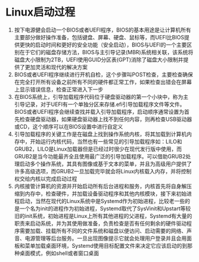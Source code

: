 # Linux启动过程
1. 按下电源健会启动一个BIOS或者UEFI程序，BIOS的基本用途是让计算机所有主要部分做好操作准备，包括键盘、屏幕、硬盘、鼠标等，而UEFI比BIOS提供更快的启动时间和更好的安全功能（安全启动），BIOS与UEFI的一个主要区别在于它们的磁盘存储方法，BIOS与主引导记录(MBR)系统相关联，该系统将磁盘大小限制为2TB，UEFI使用GUID分区表(GPT)消除了磁盘大小限制并提供了更加灵活和现代的解决方案
2. BIOS或者UEFI程序继续进行开机自检，这个步骤叫POST检查，主要检查确保在完全打开所有设备之前所有不同的硬件都正常工作，如果检查出错会在屏幕上显示错误信息，检查正常进入下一步
3. 在BIOS系统上，引导加载程序代码位于硬盘驱动器的第一个小块中，称为主引导记录，对于UEFI有一个单独分区来存储.efi引导加载程序文件等文件。BIOS或者UEFI程序会继续查找并载入引导加载程序，启动顺序通常设置为首先检查硬盘驱动器，如果硬盘驱动器上找不到任何内容，则再检查USB驱动器或CD，这个顺序可以在BIOS设置中进行自定义
4. 引导加载程序的关键工作是在磁盘上找到操作系统内核，将其加载到计算机内存中，开始运行内核代码，当然也有一些常见的引导加载程序如：LILO和GRUB2，LILO是Linux加载器但是已经过时很少在现代发行版中使用，而GRUB2是当今功能最齐全且使用最广泛的引导加载程序。可以借助GRUB2处理启动多个操作系统，其具有图像或基于文本的菜单，并且为高级用户提供了许多高级选项，而GRUB2一旦加载完毕就会将Linux内核载入内存，并将控制权交给内核以完成启动过程
5. 内核接管计算机的资源并开始启动所有后台进程和服务，内核首先将自身解压缩到内存中，检查硬件，并加载设备驱动程序和其他内核模块，接下来初始进程启动，当然在现代的Linux系统中是Systemd作为初始进程，比较老一些的是一个名为init的进程作为初始进程，Systemd取代了SysVinit和Upstart等较旧的init系统，初始进程是Linux上所有其他进程的父进程，Systemd有大量的职责来启动系统，并为其使用做准备，负责检查是否有任何剩余的硬件驱动程序需要加载、挂载所有不同的文件系统和磁盘以便访问、启动需要的网络、声音、电源管理等后台服务。一旦出现图像提示它就会处理用户登录并且会用面板和菜单加载桌面环境，Systemd使用目标配置文件来决定它应该启动的到那种桌面模式，例如shell或者窗口桌面







